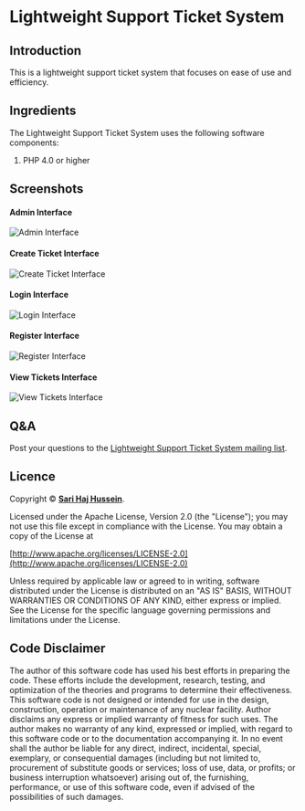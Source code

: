 # Lightweight Support Ticket System

## Introduction

This is a lightweight support ticket system that focuses on ease of use and efficiency.

## Ingredients
The Lightweight Support Ticket System uses the following software components:

1. PHP 4.0 or higher

## Screenshots

#### Admin Interface
![Admin Interface](./screenshots/Admin%20Interface.jpg)

#### Create Ticket Interface
![Create Ticket Interface](./screenshots/Create%20Ticket%20Interface.jpg)

#### Login Interface
![Login Interface](./screenshots/Login%20Interface.jpg)

#### Register Interface
![Register Interface](./screenshots/Register%20Interface.jpg)

#### View Tickets Interface
![View Tickets Interface](./screenshots/View%20Tickets%20Interface.jpg)

## Q&A

Post your questions to the [Lightweight Support Ticket System mailing list](https://lists.sourceforge.net/lists/listinfo/lwsts-list).

## Licence

Copyright &copy; **[Sari Haj Hussein](http://sarihh.info)**.

Licensed under the Apache License, Version 2.0 (the "License");
you may not use this file except in compliance with the License.
You may obtain a copy of the License at

[http://www.apache.org/licenses/LICENSE-2.0](http://www.apache.org/licenses/LICENSE-2.0)

Unless required by applicable law or agreed to in writing, software
distributed under the License is distributed on an "AS IS" BASIS,
WITHOUT WARRANTIES OR CONDITIONS OF ANY KIND, either express or implied.
See the License for the specific language governing permissions and
limitations under the License.

## Code Disclaimer

The author of this software code has used his best efforts in preparing the code. These efforts include the development, research, testing, and optimization of the theories and programs to determine their effectiveness. This software code is not designed or intended for use in the design, construction, operation or maintenance of any nuclear facility. Author disclaims any express or implied warranty of fitness for such uses. The author makes no warranty of any kind, expressed or implied, with regard to this software code or to the documentation accompanying it. In no event shall the author be liable for any direct, indirect, incidental, special, exemplary, or consequential damages (including but not limited to, procurement of substitute goods or services; loss of use, data, or profits; or business interruption whatsoever) arising out of, the furnishing, performance, or use of this software code, even if advised of the possibilities of such damages.